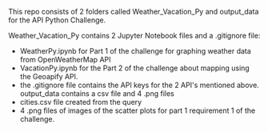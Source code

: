 This repo consists of 2 folders called Weather_Vacation_Py and output_data for the API Python Challenge.

Weather_Vacation_Py contains 2 Jupyter Notebook files and a .gitignore file:
 - WeatherPy.ipynb for Part 1 of the challenge for graphing weather data from OpenWeatherMap API
 - VacationPy.ipynb for the Part 2 of the challenge about mapping using the Geoapify API.
 - the .gitignore file contains the API keys for the 2 API's mentioned above.
output_data contains a csv file and 4 .png files 
 - cities.csv file created from the query
 - 4 .png files of images of the scatter plots for part 1 requirement 1 of the challenge.
